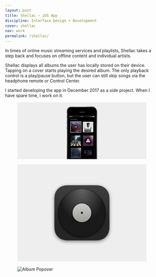 ```yaml
---
layout: post
title: Shellac – iOS App
discipline: Interface Design + Development
cover: shellac
nav: work
permalink: /shellac/
---
```


<article class="article-col-5" markdown="1">

In times of online music streaming services and playlists, Shellac takes a step back and focuses on offline content and individual artists.

Shellac displays all albums the user has locally stored on their device. Tapping on a cover starts playing the desired album. The only playback control is a play/pause button, but the user can still skip songs via the headphone remote or Control Center.

I started developing the app in December 2017 as a side project. When I have spare time, I work on it.

</article>
<figure>
  <img src="/assets/images/shellac/shellac-interface.png" srcset="/assets/images/shellac/shellac-interface@2x.png 2x">
</figure>
<div class="div-grid-2">
  <figure>
    <img src="/assets/images/shellac/shellac-app-icon.png" srcset="/assets/images/shellac/shellac-app-icon@2x.png 2x" alt="Shellac App Icon">
  </figure>
  <figure>
    <img src="/assets/images/shellac/shellac-popover.png" srcset="/assets/images/shellac/shellac-popover@2x.png" alt="Album Popover">
  </figure>
</div>